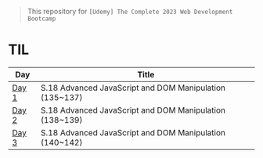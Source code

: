 > This repository for `[Udemy] The Complete 2023 Web Development Bootcamp
`

# TIL

| Day       | Title                                                   |
| --------- | ------------------------------------------------------- |
| [Day 1]() | S.18 Advanced JavaScript and DOM Manipulation (135~137) |
| [Day 2]() | S.18 Advanced JavaScript and DOM Manipulation (138~139) |
| [Day 3]() | S.18 Advanced JavaScript and DOM Manipulation (140~142) |
